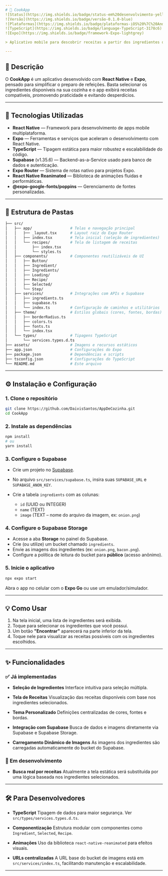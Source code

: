 ```yaml
---
# 🍲 CookApp
![Status](https://img.shields.io/badge/status-em%20desenvolvimento-yellow)
![Versão](https://img.shields.io/badge/versão-0.1.0-blue)
![Plataformas](https://img.shields.io/badge/plataformas-iOS%20%7C%20Android-green)
![TypeScript](https://img.shields.io/badge/language-TypeScript-3178c6)
![Expo](https://img.shields.io/badge/framework-Expo-lightgrey)

> Aplicativo mobile para descobrir receitas a partir dos ingredientes que você já tem em casa.

---
```


## 📝 Descrição

O **CookApp** é um aplicativo desenvolvido com **React Native** e **Expo**, pensado para simplificar o preparo de refeições. Basta selecionar os ingredientes disponíveis na sua cozinha e o app exibirá receitas compatíveis, promovendo praticidade e evitando desperdícios.

---

## 🚀 Tecnologias Utilizadas

- **React Native** — Framework para desenvolvimento de apps mobile multiplataforma.
- **Expo** — Ferramentas e serviços que aceleram o desenvolvimento com React Native.
- **TypeScript** — Tipagem estática para maior robustez e escalabilidade do código.
- **Supabase** (v1.35.6) — Backend-as-a-Service usado para banco de dados e autenticação.
- **Expo Router** — Sistema de rotas nativo para projetos Expo.
- **React Native Reanimated** — Biblioteca de animações fluidas e performáticas.
- **@expo-google-fonts/poppins** — Gerenciamento de fontes personalizadas.

---

## 📁 Estrutura de Pastas

```bash
├── src/
│   ├── app/                 # Telas e navegação principal
│   │   ├── _layout.tsx      # Layout raiz do Expo Router
│   │   ├── index.tsx        # Tela inicial (seleção de ingredientes)
│   │   └── recipes/         # Tela de listagem de receitas
│   │       ├── index.tsx
│   │       └── styles.ts
│   ├── components/          # Componentes reutilizáveis de UI
│   │   ├── Button/
│   │   ├── Ingredient/
│   │   ├── Ingredients/
│   │   ├── Loading/
│   │   ├── Recipe/
│   │   ├── Selected/
│   │   └── Step/
│   ├── services/            # Integrações com APIs e Supabase
│   │   ├── ingredients.ts
│   │   ├── supabase.ts
│   │   └── index.ts         # Configuração de caminhos e utilitários
│   ├── theme/               # Estilos globais (cores, fontes, bordas)
│   │   ├── borderRadius.ts
│   │   ├── colors.ts
│   │   ├── fonts.ts
│   │   └── index.tsx
│   └── types/               # Tipagens TypeScript
│       └── services.types.d.ts
├── assets/                  # Imagens e recursos estáticos
├── app.json                 # Configurações do Expo
├── package.json             # Dependências e scripts
├── tsconfig.json            # Configurações do TypeScript
└── README.md                # Este arquivo
```

---

## ⚙️ Instalação e Configuração

### 1. Clone o repositório

```bash
git clone https://github.com/DaivisSantos/AppDeCozinha.git
cd CookApp
```

### 2. Instale as dependências

```bash
npm install
# ou
yarn install
```

### 3. Configure o Supabase

- Crie um projeto no [Supabase](https://supabase.com).
- No arquivo `src/services/supabase.ts`, insira suas `SUPABASE_URL` e `SUPABASE_ANON_KEY`.
- Crie a tabela `ingredients` com as colunas:

  - `id` (UUID ou INTEGER)
  - `name` (TEXT)
  - `image` (TEXT – nome do arquivo da imagem, ex: `onion.png`)

### 4. Configure o Supabase Storage

- Acesse a aba **Storage** no painel do Supabase.
- Crie (ou utilize) um bucket chamado `ingredients`.
- Envie as imagens dos ingredientes (ex: `onion.png`, `bacon.png`).
- Configure a política de leitura do bucket para **público** (acesso anônimo).

### 5. Inicie o aplicativo

```bash
npx expo start
```

Abra o app no celular com o **Expo Go** ou use um emulador/simulador.

---

## 💡 Como Usar

1. Na tela inicial, uma lista de ingredientes será exibida.
2. Toque para selecionar os ingredientes que você possui.
3. Um botão **"Encontrar"** aparecerá na parte inferior da tela.
4. Toque nele para visualizar as receitas possíveis com os ingredientes escolhidos.

---

## ✨ Funcionalidades

### ✅ Já implementadas

- **Seleção de Ingredientes**
  Interface intuitiva para seleção múltipla.

- **Tela de Receitas**
  Visualização das receitas disponíveis com base nos ingredientes selecionados.

- **Tema Personalizado**
  Definições centralizadas de cores, fontes e bordas.

- **Integração com Supabase**
  Busca de dados e imagens diretamente via Supabase e Supabase Storage.

- **Carregamento Dinâmico de Imagens**
  As imagens dos ingredientes são carregadas automaticamente do bucket do Supabase.

### 🚧 Em desenvolvimento

- **Busca real por receitas**
  Atualmente a tela estática será substituída por uma lógica baseada nos ingredientes selecionados.

---

## 🛠️ Para Desenvolvedores

- **TypeScript**
  Tipagem de dados para maior segurança. Ver `src/types/services.types.d.ts`.

- **Componentização**
  Estrutura modular com componentes como `Ingredient`, `Selected`, `Recipe`.

- **Animações**
  Uso da biblioteca `react-native-reanimated` para efeitos visuais.

- **URLs centralizadas**
  A URL base do bucket de imagens está em `src/services/index.ts`, facilitando manutenção e escalabilidade.

---
